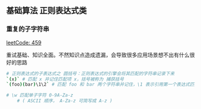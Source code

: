 
## 基础算法 正则表达式类

### 重复的子字符串

[leetCode: 459](https://leetcode-cn.com/problems/repeated-substring-pattern/)

重试基础、知识全面。不然知识点造成遗漏，会导致很多应用场景想不出有什么很好的思路

```sh
# 正则表达式的子表达式之 圆括号：正则表达式的引擎会将其匹配的字符串记录下来
`(x)` # 匹配 x 并记住匹配项 x，括号被称为 捕获括号
`(foo)(bar)\1\2` # 匹配 foo 和 bar 两个字符串并记住，\1 表示引用第一个表达式匹配的字符串；哪一个括号的左括号在前，那个排序在前

# \w 匹配单子字符 0-9A-Za-z
    # ( ASCII 顺序， A-Za-z 可简写成 A-z )

```

### 
